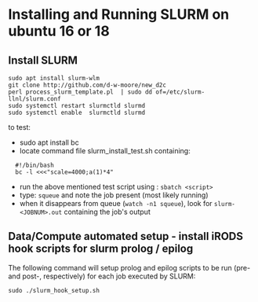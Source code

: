 # Installing and Running SLURM on ubuntu 16 or 18

## Install SLURM

```
sudo apt install slurm-wlm
git clone http://github.com/d-w-moore/new_d2c
perl process_slurm_template.pl  | sudo dd of=/etc/slurm-llnl/slurm.conf
sudo systemctl restart slurmctld slurmd
sudo systemctl enable  slurmctld slurmd
```

to test:
   - sudo apt install bc
   - locate command file slurm_install_test.sh containing:
   ```
     #!/bin/bash
     bc -l <<<"scale=4000;a(1)*4"
  ```
   - run the above mentioned test script using : `sbatch <script>`
   - type: `squeue` and note the job present (most likely running)
   - when it disappears from queue (`watch -n1 squeue`), look for `slurm-<JOBNUM>.out`
     containing the job's output

## Data/Compute automated setup - install iRODS hook scripts for slurm prolog / epilog

The following command will setup prolog and epilog scripts to be run (pre- and post-, 
respectively) for each job executed by SLURM:

```
sudo ./slurm_hook_setup.sh
```

